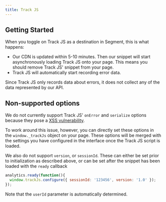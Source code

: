 ```yaml
---
title: Track JS
---
```


## Getting Started

When you toggle on Track JS as a destination in Segment, this is what happens:

+ Our CDN is updated within 5-10 minutes. Then our snippet will start asynchronously loading Track JS onto your page. This means you should remove Track JS' snippet from your page.
+ Track JS will automatically start recording error data.

Since Track JS only records data about errors, it does not collect any of the data represented by our API.

## Non-supported options

We do not currently support Track JS' ```onError``` and ```serialize``` options because they pose a [XSS vulnerability](http://en.wikipedia.org/wiki/Cross-site_scripting).

To work around this issue, however, you can directly set these options in the ```window._trackJs``` object on your page. These options will be merged with the settings you have configured in the interface once the Track JS script is loaded.

We also do not support `version`, or `sessionId`. These can either be set prior to initialization as described above, or can be set after the snippet has been loaded with the `ready` callback

```javascript
analytics.ready(function(){
  window.trackJs.configure({ sessionId: '123456', version: '1.0' });
});
```

Note that the `userId` parameter is automatically determined.
